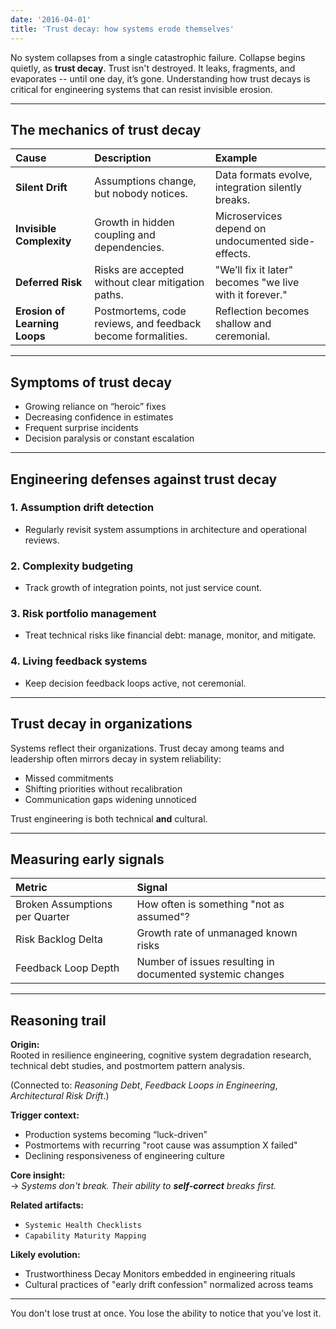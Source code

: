```yaml
---
date: '2016-04-01'
title: 'Trust decay: how systems erode themselves'
---
```


No system collapses from a single catastrophic failure. Collapse begins quietly, as **trust decay**.
Trust isn't destroyed. It leaks, fragments, and evaporates -- until one day, it’s gone.
Understanding how trust decays is critical for engineering systems that can resist invisible erosion.

---

## The mechanics of trust decay

| Cause | Description | Example |
|:------|:------------|:--------|
| **Silent Drift** | Assumptions change, but nobody notices. | Data formats evolve, integration silently breaks. |
| **Invisible Complexity** | Growth in hidden coupling and dependencies. | Microservices depend on undocumented side-effects. |
| **Deferred Risk** | Risks are accepted without clear mitigation paths. | "We’ll fix it later" becomes "we live with it forever." |
| **Erosion of Learning Loops** | Postmortems, code reviews, and feedback become formalities. | Reflection becomes shallow and ceremonial. |

---

## Symptoms of trust decay

- Growing reliance on “heroic” fixes
- Decreasing confidence in estimates
- Frequent surprise incidents
- Decision paralysis or constant escalation

---

## Engineering defenses against trust decay

### 1. **Assumption drift detection**

- Regularly revisit system assumptions in architecture and operational reviews.

### 2. **Complexity budgeting**

- Track growth of integration points, not just service count.

### 3. **Risk portfolio management**

- Treat technical risks like financial debt: manage, monitor, and mitigate.

### 4. **Living feedback systems**

- Keep decision feedback loops active, not ceremonial.

---

## Trust decay in organizations

Systems reflect their organizations. Trust decay among teams and leadership often mirrors decay in system reliability:

- Missed commitments
- Shifting priorities without recalibration
- Communication gaps widening unnoticed

Trust engineering is both technical **and** cultural.

---

## Measuring early signals

| Metric | Signal |
|:-------|:-------|
| Broken Assumptions per Quarter | How often is something "not as assumed"? |
| Risk Backlog Delta | Growth rate of unmanaged known risks |
| Feedback Loop Depth | Number of issues resulting in documented systemic changes |

---

## Reasoning trail

**Origin:**  
Rooted in resilience engineering, cognitive system degradation research, technical debt studies, and postmortem pattern analysis.

(Connected to: *Reasoning Debt*, *Feedback Loops in Engineering*, *Architectural Risk Drift*.)

**Trigger context:**  
- Production systems becoming “luck-driven”
- Postmortems with recurring "root cause was assumption X failed"
- Declining responsiveness of engineering culture

**Core insight:**  
→ *Systems don't break. Their ability to **self-correct** breaks first.*

**Related artifacts:**  
- `Systemic Health Checklists`  
- `Capability Maturity Mapping`

**Likely evolution:**  
- Trustworthiness Decay Monitors embedded in engineering rituals
- Cultural practices of "early drift confession" normalized across teams

---

You don't lose trust at once. You lose the ability to notice that you’ve lost it.

